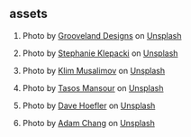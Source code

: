 ## assets
  1. Photo by <a href="https://unsplash.com/ja/@groovelanddesigns?utm_source=unsplash&utm_medium=referral&utm_content=creditCopyText">Grooveland Designs</a> on <a href="https://unsplash.com/s/photos/clear-sky?utm_source=unsplash&utm_medium=referral&utm_content=creditCopyText">Unsplash</a>
    
  2. Photo by <a href="https://unsplash.com/@sklepacki?utm_source=unsplash&utm_medium=referral&utm_content=creditCopyText">Stephanie Klepacki</a> on <a href="https://unsplash.com/photos/gXG_2TpSBOc?utm_source=unsplash&utm_medium=referral&utm_content=creditCopyText">Unsplash</a>
    
  3. Photo by <a href="https://unsplash.com/ja/@klim11?utm_source=unsplash&utm_medium=referral&utm_content=creditCopyText">Klim Musalimov</a> on <a href="https://unsplash.com/photos/iDc5g9h-dME?utm_source=unsplash&utm_medium=referral&utm_content=creditCopyText">Unsplash</a>
  
  4. Photo by <a href="https://unsplash.com/@mantasos?utm_source=unsplash&utm_medium=referral&utm_content=creditCopyText">Tasos Mansour</a> on <a href="https://unsplash.com/images/nature/thunderstorm?utm_source=unsplash&utm_medium=referral&utm_content=creditCopyText">Unsplash</a>
  
  5. Photo by <a href="https://unsplash.com/@davehoefler?utm_source=unsplash&utm_medium=referral&utm_content=creditCopyText">Dave Hoefler</a> on <a href="https://unsplash.com/photos/od287vQyufw?utm_source=unsplash&utm_medium=referral&utm_content=creditCopyText">Unsplash</a>
  
  6. Photo by <a href="https://unsplash.com/@sametomorrow?utm_source=unsplash&utm_medium=referral&utm_content=creditCopyText">Adam Chang</a> on <a href="https://unsplash.com/wallpapers/nature/snow?utm_source=unsplash&utm_medium=referral&utm_content=creditCopyText">Unsplash</a>
